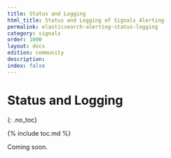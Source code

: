 ```yaml
---
title: Status and Logging
html_title: Status and Logging of Signals Alerting
permalink: elasticsearch-alerting-status-logging
category: signals
order: 1000
layout: docs
edition: community
description: 
index: false
---
```


<!--- Copyright 2022 floragunn GmbH -->

# Status and Logging
{: .no_toc}

{% include toc.md %}

Coming soon.